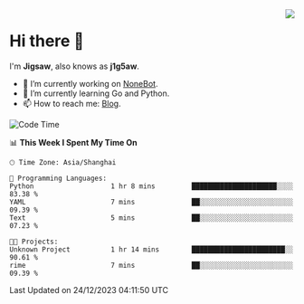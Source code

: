 <a href="#">
  <img align="right" src="https://github-readme-stats.vercel.app/api?username=j1g5awi&count_private=true&show_icons=true&title_color=80070B&text_color=B3B3B3&bg_color=212121&icon_color=80070B" />
</a>

# Hi there 👋

I'm **Jigsaw**, also knows as **j1g5aw**.

- 🔭 I’m currently working on [NoneBot](https://github.com/nonebot).
- 🌱 I’m currently learning Go and Python.
- 📫 How to reach me: [Blog](https://blog.maddestroyer.xyz/).

<!--START_SECTION:waka-->
![Code Time](http://img.shields.io/badge/Code%20Time-1%2C334%20hrs%2023%20mins-blue)

📊 **This Week I Spent My Time On** 

```text
🕑︎ Time Zone: Asia/Shanghai

💬 Programming Languages: 
Python                   1 hr 8 mins         █████████████████████░░░░   83.38 % 
YAML                     7 mins              ██░░░░░░░░░░░░░░░░░░░░░░░   09.39 % 
Text                     5 mins              ██░░░░░░░░░░░░░░░░░░░░░░░   07.23 % 

🐱‍💻 Projects: 
Unknown Project          1 hr 14 mins        ███████████████████████░░   90.61 % 
rime                     7 mins              ██░░░░░░░░░░░░░░░░░░░░░░░   09.39 % 
```


 Last Updated on 24/12/2023 04:11:50 UTC
<!--END_SECTION:waka-->
